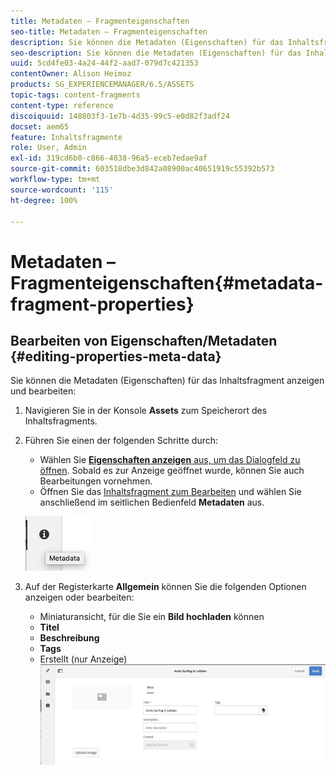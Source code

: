 ```yaml
---
title: Metadaten – Fragmenteigenschaften
seo-title: Metadaten – Fragmenteigenschaften
description: Sie können die Metadaten (Eigenschaften) für das Inhaltsfragment anzeigen und bearbeiten.
seo-description: Sie können die Metadaten (Eigenschaften) für das Inhaltsfragment anzeigen und bearbeiten.
uuid: 5cd4fe03-4a24-44f2-aad7-079d7c421353
contentOwner: Alison Heimoz
products: SG_EXPERIENCEMANAGER/6.5/ASSETS
topic-tags: content-fragments
content-type: reference
discoiquuid: 148803f3-1e7b-4d35-99c5-e0d82f3adf24
docset: aem65
feature: Inhaltsfragmente
role: User, Admin
exl-id: 319cd6b0-c866-4838-96a5-eceb7edae9af
source-git-commit: 603518dbe3d842a08900ac40651919c55392b573
workflow-type: tm+mt
source-wordcount: '115'
ht-degree: 100%

---
```


# Metadaten – Fragmenteigenschaften{#metadata-fragment-properties}

## Bearbeiten von Eigenschaften/Metadaten {#editing-properties-meta-data}

Sie können die Metadaten (Eigenschaften) für das Inhaltsfragment anzeigen und bearbeiten:

1. Navigieren Sie in der Konsole **Assets** zum Speicherort des Inhaltsfragments.
1. Führen Sie einen der folgenden Schritte durch:

   * Wählen Sie [**Eigenschaften anzeigen** aus, um das Dialogfeld zu öffnen](/help/assets/manage-assets.md#editing-properties). Sobald es zur Anzeige geöffnet wurde, können Sie auch Bearbeitungen vornehmen.
   * Öffnen Sie das [Inhaltsfragment zum Bearbeiten](/help/assets/content-fragments/content-fragments-managing.md#opening-the-fragment-editor) und wählen Sie anschließend im seitlichen Bedienfeld **Metadaten** aus.

   ![cfm-6420-06](assets/cfm-6420-06.png)

1. Auf der Registerkarte **Allgemein** können Sie die folgenden Optionen anzeigen oder bearbeiten:

   * Miniaturansicht, für die Sie ein **Bild hochladen** können
   * **Titel**
   * **Beschreibung**
   * **Tags**
   * Erstellt (nur Anzeige)
   ![cfm-6420-07](assets/cfm-6420-07.png)
